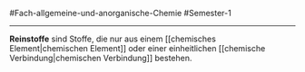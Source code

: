 #Fach-allgemeine-und-anorganische-Chemie  #Semester-1

---

**Reinstoffe** sind Stoffe, die  nur aus einem [[chemisches Element|chemischen Element]] oder einer einheitlichen [[chemische Verbindung|chemischen Verbindung]] bestehen.